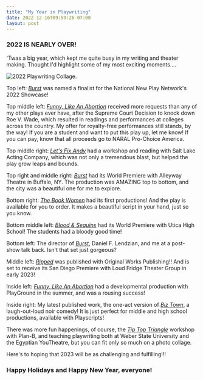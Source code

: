 ```yaml
---
title: "My Year in Playwriting"
date: 2022-12-16T09:59:26-07:00
layout: post
---
```


### 2022 IS NEARLY OVER!

'Twas a big year, which kept me quite busy in my writing and theater making. Thought I'd highlight some of my most exciting moments....

![2022 Playwriting Collage.](/images/2022-playwriting-in-pictures.jpg)

Top left: [*Burst*](https://newplayexchange.org/plays/138560/burst) was named a finalist for the National New Play Network's 2022 Showcase!  

Top middle left: [*Funny, Like An Abortion*](https://newplayexchange.org/plays/450187/funny-abortion) received more requests than any of my other plays ever have, after the Supreme Court Decision to knock down Roe V. Wade, which resulted in readings and performances at colleges across the country. My offer for royalty-free performances still stands, by the way! If you are a student and want to put this play up, let me know! If you can pay, know that all proceeds go to NARAL Pro-Choice America.  

Top middle right: [*Let's Fix Andy*](https://newplayexchange.org/plays/119863/lets-fix-andy) had a workshop and reading with Salt Lake Acting Company, which was not only a tremendous blast, but helped the play grow leaps and bounds.  

Top right and middle right: [*Burst*](https://newplayexchange.org/plays/138560/burst) had its World Premiere with Alleyway Theatre in Buffalo, NY. The production was AMAZING top to bottom, and the city was a beautiful one for me to explore.  

Bottom right: [*The Book Women*](https://www.yourstagepartners.com/products/the-book-women) had its first productions! And the play is available for you to order. It makes a beautiful script in your hand, just so you know.

Bottom middle left: [*Blood & Sequins*](https://newplayexchange.org/plays/1646616/blood-sequins) had its World Premiere with Utica High School! The students had a bloody good time!  

Bottom left: The director of [*Burst*](https://newplayexchange.org/plays/138560/burst), Daniel F. Lendzian, and me at a post-show talk back. Isn't that set just gorgeous?  

Middle left: [*Ripped*](https://www.originalworksonline.com/ripped) was published with Original Works Publishing!! And is set to receive its San Diego Premiere with Loud Fridge Theater Group in early 2023!  

Inside left: [*Funny, Like An Abortion*](https://newplayexchange.org/plays/450187/funny-abortion) had a developmental production with PlayGround in the summer, and was a rousing success!  

Inside right: My latest published work, the one-act version of [*Biz Town*](https://www.playscripts.com/play/5600), a laugh-out-loud noir comedy! It is just perfect for middle and high school productions, available with Playscripts!   

There was more fun happenings, of course, the [*Tip Top Triangle*](https://newplayexchange.org/plays/1945151/tip-top-triangle) workshop with Plan-B, and teaching playwriting both at Weber State University and the Egyptian YouTheatre, but you can fit only so much on a photo collage.  

Here's to hoping that 2023 will be as challenging and fulfilling!!!

### Happy Holidays and Happy New Year, everyone!
